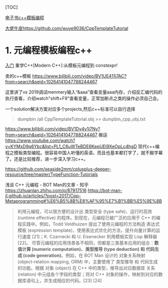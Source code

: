 


[TOC]



[电子书c++模板编程](https://wizardforcel.gitbooks.io/effective-cpp/content/50.html)


[大佬牛皮https://github.com/wuye9036/CppTemplateTutorial](https://github.com/wuye9036/CppTemplateTutorial)
# 1. 元编程模板编程c++


[入门](https://www.bilibili.com/video/BV1hE41137cA?from=search&seid=10264141047788244467)
重学C++[Modern C++]:从模板元编程到 constexpr!

卖的c++模板 https://www.bilibili.com/video/BV1UE411j7AC?from=search&seid=10264141047788244467

这里讲了vs 2019调试menmery输入“&aaa”查看变量aaa内存，介绍反汇编代码的执行查看，介绍watch"shift+F9"查看变量，正常加断点之类的操作必须自己会。

一个solution解决方案对应多个projects,然后c++标准可以自行选择

>dumpbin /all  CppTemplateTutorial.obj >> dumpbin_cpp_obj.txt


https://www.bilibili.com/video/BV1Dy4y1i7Ny?from=search&seid=10264141047788244467
搬运
https://www.youtube.com/watch?v=KYMxD9q6Ybc&list=PL1_C6uWTeBDE6KepUEI9XeOpLc4hgD
现代c++编程之模板类型编程。很容易中国人听懂的英语，而且也基本都打字了，就不搬字幕了。还是比较推荐，进一步深入学习c++。



https://github.com/seaside2mm/cplusplus-deeper-resource/tree/master/TypeFunction-Tutorials






浅谈 C++ 元编程 - BOT Man的文章 - 知乎
https://zhuanlan.zhihu.com/p/87917516
https://bot-man-jl.github.io/articles/?post=2017/Cpp-Metaprogramming#%E6%B5%8B%E8%AF%95%E7%B1%BB%E5%9E%8B

>利用元编程，可以很方便的设计出 类型安全 (type safe)、运行时高效 (runtime effective) 的程序。到现在，元编程已被广泛的应用于 C++ 的编程实践中。例如，Todd Veldhuizen 提出了使用元编程的方法构造 表达式模板 (expression template)，使用表达式优化的方法，提升向量计算的运行速度 [21]；K. Czarnecki 和 U. Eisenecker 利用模板实现 Lisp 解释器 [22]。
尽管元编程的应用场景各不相同，但都是三类基本应用的组合：**数值计算 (numeric computation)、类型推导 (type deduction) 和 代码生成 (code generation)**。例如，在 BOT Man 设计的 对象关系映射 (object-relation mapping, ORM) 中，主要使用了 类型推导 和 代码生成 的功能。根据 对象 (object) 在 C++ 中的类型，推导出对应数据库 关系 (relation) 中元组各个字段的类型；将对 C++ 对象的操作，映射到对应的数据库语句上，并生成相应的代码。[23] [24]











































